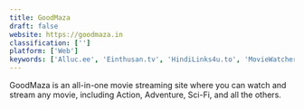 ```yaml
---
title: GoodMaza
draft: false 
website: https://goodmaza.in
classification: ['']
platform: ['Web']
keywords: ['Alluc.ee', 'Einthusan.tv', 'HindiLinks4u.to', 'MovieWatcher.io', 'Stagevu']
---
```

GoodMaza is an all-in-one movie streaming site where you can watch and stream any movie, including Action, Adventure, Sci-Fi, and all the others.